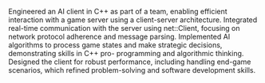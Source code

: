 Engineered an AI client in C++ as part of a team, enabling efficient interaction with a game
server using a client-server architecture. Integrated real-time communication with the server 
using net::Client, focusing on network protocol adherence and message parsing. Implemented AI
algorithms to process game states and make strategic decisions, demonstrating skills in C++ pro-
programming and algorithmic thinking. Designed the client for robust performance, including handling 
end-game scenarios, which refined problem-solving and software development skills.
